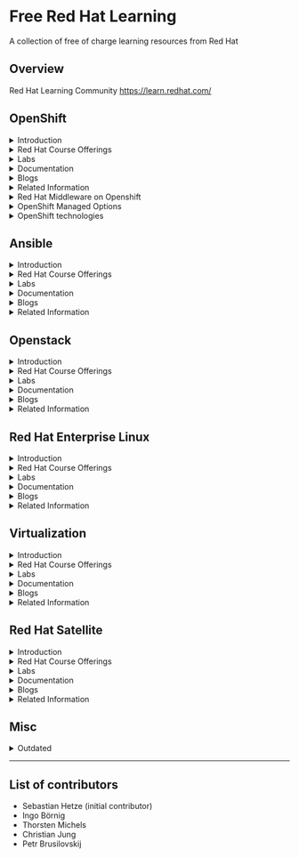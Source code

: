 Free Red Hat Learning
=====================
A collection of free of charge learning resources from Red Hat 



Overview
--------
Red Hat Learning Community
https://learn.redhat.com/



OpenShift
---------
<details><summary> Introduction
 </summary><p>

  * The OpenShift website
https://www.openshift.com/

  * Red Hat OpenShift Overview Page
https://www.redhat.com/en/technologies/cloud-computing/openshift

  * Red Hat OpenShift Product Page
https://access.redhat.com/products/red-hat-openshift-container-platform#whatsnew

  * OpenShift Life Cycle:
https://access.redhat.com/support/policy/updates/openshift

  * OpenShift Life Cycle (non current versions):
https://access.redhat.com/support/policy/updates/openshift_noncurrent

  * German OpenShift Anwender Community Offerings
Erste Schritte mit OpenShift
https://www.openshift-anwender.de/was-ist-openshift/erste-schritte-mit-openshift/

  * Software Development mit OpenShift
https://www.openshift-anwender.de/was-ist-openshift/software-development-mit-openshift/

</p></details>


<details><summary> Red Hat Course Offerings
 </summary><p>

  * Deploying Containerized Applications Technical Overview (DO0080)
https://www.redhat.com/en/services/training/do080-deploying-containerized-applications-technical-overview

  * Developing Cloud-Native Applications with Microservices Architectures (DO0092)
https://www.redhat.com/en/services/training/do092-developing-cloud-native-applications-microservices-architectures

</p></details>


<details><summary> Labs
 </summary><p>

  * There is an interactive learning portal for OpenShift with lots of courses including online examples hosted in Katacoda
https://learn.openshift.com/
https://www.katacoda.com/openshift

  * Red Hat offers OpenShift trial with OpenShift Online (for developers) and a free test drive for operators
https://www.openshift.com/trial/

  * Kubernetes by Example
http://kubernetesbyexample.com/

  * Container and Cloud Native Roadshow Lab Deployment
OCP 4.1:
https://github.com/RedHat-Middleware-Workshops/cloud-native-workshop-v2-infra/tree/ocp-4.1

OCP 4.3: https://github.com/redhat-cop/agnosticd/tree/development/ansible/roles/ocp4-workload-ccnrd

  * We have the Container and Cloud Native Roadshow with Dev and Ops track as a continuing offering. This roadshow can be performed as a dedicated customer event, if the business case justifies.
https://www.redhat.com/en/events/containers-and-cloud-native-roadshow

</p></details>


<details><summary> Documentation
 </summary><p>

  * The OpenShift documentation
https://docs.openshift.com/

  * Red Hat OpenShift Documentation
https://access.redhat.com/documentation/en-us/openshift_container_platform/4.3/

</p></details>


<details><summary> Blogs
 </summary><p>

  * OpenShift Blog:
https://blog.openshift.com/

  * OpenShift Channel on YouTube with of stuff from OpenShift Commons
https://www.youtube.com/user/rhopenshift

</p></details>


<details><summary> Related Information
 </summary><p>

  * Application Development in the Cloud Workshop
https://appdevcloudworkshop.gitlab.io/#/

  * 10 Layers of Container Security Whitepaper
https://www.redhat.com/en/resources/container-security-openshift-cloud-devops-whitepaper

  * Red Hat Container Services
Container + Ecosystem Catalog:
https://catalog.redhat.com/software/containers/explore

  * Container Support Policy:
https://access.redhat.com/articles/2726611

  * Container Compatibility:
https://access.redhat.com/support/policy/rhel-container-compatibility

  * Universal Base Image: 
https://access.redhat.com/support/offerings/developer/
https://developers.redhat.com/products/rhel/ubi/

  * UBI Life Cycle:
https://access.redhat.com/support/policy/updates/ubi
https://access.redhat.com/support/policy/updates/containertools

  * Operatorhub:
https://operatorhub.io/

  * AI/ML on Openshift:
https://www.openshift.com/learn/topics/ai-ml

  * Open Data Hub:
http://opendatahub.io/

  * Red Hat DevOps Culture and Practice Enablement:
https://www.redhat.com/en/services/training/do500-devops-culture-and-practice-enablement

  * Red Hat Open Innovation Labs:
https://www.redhat.com/en/services/consulting/open-innovation-labs

  * OpenShift Commons (Worldwide Community):
https://commons.openshift.org/

  * OpenShift Anwenderforum (German Speaking Community):
https://www.openshift-anwender.de/

</p></details>


<details><summary>Red Hat Middleware on Openshift
 </summary><p>

  * Red Hat Runtimes:
https://www.redhat.com/en/products/runtimes

  * Red Hat Integration:
https://www.redhat.com/en/products/integration

  * Red Hat Business Rules and Automation:
https://www.redhat.com/en/products/process-automation

  * Red Hat Messaging:
https://www.redhat.com/en/technologies/jboss-middleware/amq

  * Red Hat AMQ Streams (Apache Kafka):
https://www.redhat.com/en/resources/amq-streams-datasheet

</p></details>


<details><summary>OpenShift Managed Options
 </summary><p>

  * Openshift Online (shared infrastructure):
https://www.openshift.com/products/online/

  * OpenShift Dedicated:
https://www.openshift.com/products/dedicated/

  * Azure Red Hat OpenShift (with Microsoft):
https://www.openshift.com/products/azure-openshift

  * Managed OpenShift by IBM:
https://www.ibm.com/cloud/openshift

  * Red Hat Managed Integration (RHMI):
https://access.redhat.com/documentation/en-us/red_hat_managed_integration/1/html/getting_started/concept-explanation-getting-started

</p></details>


<details><summary>OpenShift technologies
 </summary><p>

  * Red Hat Service Mesh:
https://developers.redhat.com/topics/service-mesh/

  * Red Hat Serverless Technologies:
https://developers.redhat.com/topics/serverless-architecture/
https://www.redhat.com/en/topics/cloud-native-apps/what-is-serverless

  * OpenShift Reference Architectures:
https://www.openshift.com/learn/resources/reference-architectures

  * OpenShift Container Storage:
https://www.openshift.com/products/container-storage/
https://blog.openshift.com/introducing-openshift-container-storage-4-2/

  * Red Hat CodeReady Workstations (Eclipse Che, Web-IDE on OpenShift):
https://www.redhat.com/en/technologies/jboss-middleware/codeready-workspaces

  * Red Hat CodeReady Containers (All-in-one OpenShift):
https://developers.redhat.com/products/codeready-containers

  * Application Migration Toolkit:
https://developers.redhat.com/products/rhamt/overview

</p></details>



Ansible
-------
<details><summary> Introduction
 </summary><p>

</p></details>


<details><summary> Red Hat Course Offerings
 </summary><p>

  * Ansible Essentials: Simplicity in Automation Technical Overview (DO007)
https://www.redhat.com/en/services/training/do007-ansible-essentials-simplicity-automation-technical-overview

</p></details>


<details><summary> Labs
 </summary><p>

</p></details>


<details><summary> Documentation
 </summary><p>

</p></details>


<details><summary> Blogs
 </summary><p>

</p></details>


<details><summary> Related Information
 </summary><p>

</p></details>



Openstack
---------
<details><summary> Introduction
 </summary><p>

</p></details>


<details><summary> Red Hat Course Offerings
 </summary><p>

  * Red Hat OpenStack Technical Overview (CL010)
https://www.redhat.com/en/services/training/cl010-red-hat-openstack-technical-overview

</p></details>


<details><summary> Labs
 </summary><p>

</p></details>


<details><summary> Documentation
 </summary><p>

</p></details>


<details><summary> Blogs
 </summary><p>

</p></details>


<details><summary> Related Information
 </summary><p>

</p></details>



Red Hat Enterprise Linux
------------------------
<details><summary> Introduction
 </summary><p>

</p></details>


<details><summary> Red Hat Course Offerings
 </summary><p>

  * Red Hat Enterprise Linux Technical Overview (RH024)
https://www.redhat.com/en/services/training/rh024-red-hat-linux-technical-overview

</p></details>


<details><summary> Labs
 </summary><p>

</p></details>


<details><summary> Documentation
 </summary><p>

</p></details>


<details><summary> Blogs
 </summary><p>

</p></details>


<details><summary> Related Information
 </summary><p>

</p></details>



Virtualization
--------------
<details><summary> Introduction
 </summary><p>

</p></details>


<details><summary> Red Hat Course Offerings
 </summary><p>

  * Virtualization and Infrastructure Migration Technical Overview (RH018)
https://www.redhat.com/en/services/training/rh018-virtualization-and-infrastructure-migration-technical-overview

</p></details>


<details><summary> Labs
 </summary><p>

</p></details>


<details><summary> Documentation
 </summary><p>

</p></details>


<details><summary> Blogs
 </summary><p>

</p></details>


<details><summary> Related Information
 </summary><p>

</p></details>



Red Hat Satellite
-----------------
<details><summary> Introduction
 </summary><p>

</p></details>


<details><summary> Red Hat Course Offerings
 </summary><p>

  * Red Hat Satellite Technical Overview (RH053)
https://www.redhat.com/en/services/training/rh053-red-hat-satellite-technical-overview

</p></details>


<details><summary> Labs
 </summary><p>

</p></details>


<details><summary> Documentation
 </summary><p>

</p></details>


<details><summary> Blogs
 </summary><p>

</p></details>


<details><summary> Related Information
 </summary><p>

</p></details>



Misc
--------
<details><summary>Outdated</summary><p>

Red Hat Developer Subscription includes OpenShift Container Development Kit
https://developers.redhat.com/products/cdk/overview/

Democentral OpenShift Install
https://github.com/redhatdemocentral/ocp-install-demo

Democentral CoolStore Demo
https://github.com/redhatdemocentral/rhcs-coolstore-demo

Video Recordings from Red Hat Summit 2018
OpenShift roadmap: You won't believe what's next
https://www.youtube.com/watch?v=1AelNjx6BB4&t=0s&index=36&list=PLEGSLwUsxfEgT4XEohmRe_JB6MBnmLfBh

Container Linux and Red Hat Enterprise Linux: The road ahead
https://www.youtube.com/watch?v=LJOm4JbF4eQ&t=0s&index=47&list=PLEGSLwUsxfEgT4XEohmRe_JB6MBnmLfBh

Container Native Storage and Red Hat Gluster Roadmap
https://www.youtube.com/watch?v=XipQHFYl4OU&t=0s&index=1&list=PLEGSLwUsxfEgT4XEohmRe_JB6MBnmLfBh

The Day-2 guide to successful management of applications on Red Hat OpenShift
https://www.youtube.com/watch?v=KCnrZ8WwEKE&t=0s&index=15&list=PLEGSLwUsxfEgT4XEohmRe_JB6MBnmLfBh

OpenShift for Operations
https://www.youtube.com/watch?v=nBXALsqs1RA&t=0s&index=94&list=PLEGSLwUsxfEgT4XEohmRe_JB6MBnmLfBh

Next-generation tools for container techology
https://www.youtube.com/watch?v=msdaf3lBOn0&t=0s&index=23&list=PLEGSLwUsxfEgT4XEohmRe_JB6MBnmLfBh

Best practices for OpenShift HA deployment field experience
https://www.youtube.com/watch?v=Uw9juxXVHFE&t=0s&index=30&list=PLEGSLwUsxfEgT4XEohmRe_JB6MBnmLfBh

Network security for apps on OpenShift
https://www.youtube.com/watch?v=dkPYdSs4EaA&t=0s&index=33&list=PLEGSLwUsxfEgT4XEohmRe_JB6MBnmLfBh

Kubernetes and the platform of the future
https://www.youtube.com/watch?v=YAFKlOB8vBw&t=0s&index=40&list=PLEGSLwUsxfEgT4XEohmRe_JB6MBnmLfBh

Intelligent applications on OpenShift from prototype to production
https://www.youtube.com/watch?v=ofm9cv18geo&t=0s&index=49&list=PLEGSLwUsxfEgT4XEohmRe_JB6MBnmLfBh

Automated legacy app containerization with Red Hat OpenShift & Red Hat Application Migration Toolkit
https://www.youtube.com/watch?v=N2vuiQszvsI&t=0s&index=62&list=PLEGSLwUsxfEgT4XEohmRe_JB6MBnmLfBh

Introducing OpenShift.io end-to-end cloud-native development made easy
https://www.youtube.com/watch?v=UxRDHpz5pg0&t=0s&index=63&list=PLEGSLwUsxfEgT4XEohmRe_JB6MBnmLfBh

5 new high-performance features in Red Hat OpenShift
https://www.youtube.com/watch?v=jQiunrnlna8&t=0s&index=67&list=PLEGSLwUsxfEgT4XEohmRe_JB6MBnmLfBh

The DevOps opportunity: Balancing security and velocity
https://www.youtube.com/watch?v=yhcXZ1bjsuk&t=0s&index=82&list=PLEGSLwUsxfEgT4XEohmRe_JB6MBnmLfBh

Culture-as-a-Service: Managing teams building microservices
https://www.youtube.com/watch?v=m0DMZRTKGe4&t=0s&index=85&list=PLEGSLwUsxfEgT4XEohmRe_JB6MBnmLfBh

Eclipse Che for developer teams on Red Hat OpenShift
https://www.youtube.com/watch?v=UZSKlG0wkGc&t=0s&index=89&list=PLEGSLwUsxfEgT4XEohmRe_JB6MBnmLfBh

OpenShift service mesh on multicloud environments
https://www.youtube.com/watch?v=3Etglg2lrGo&t=0s&index=101&list=PLEGSLwUsxfEgT4XEohmRe_JB6MBnmLfBh

AppAgile from Deutsche Telekom: Managed cloud sercices on OpenShift
https://www.youtube.com/watch?v=lMSJ6cmHDmI&t=0s&index=20&list=PLEGSLwUsxfEgT4XEohmRe_JB6MBnmLfBh

TechRepublic Article: 5 key takeaways from Red Hat Summit 2018
https://www.techrepublic.com/article/5-key-takeaways-from-red-hat-summit-2018/

</p></details>


---

List of contributors
--------------------
* Sebastian Hetze (initial contributor)
* Ingo Börnig
* Thorsten Michels
* Christian Jung
* Petr Brusilovskij
